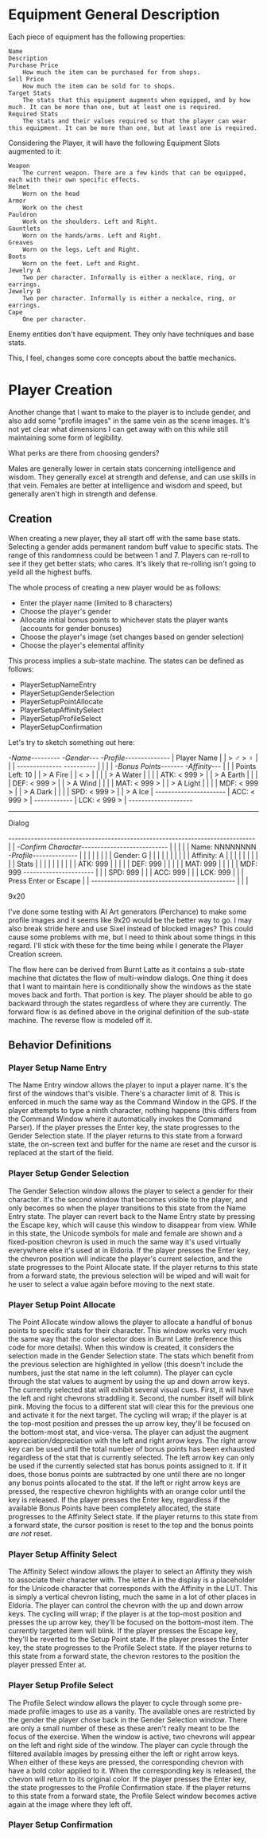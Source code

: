 # Equipment General Description

Each piece of equipment has the following properties:

    Name
    Description
    Purchase Price
        How much the item can be purchased for from shops.
    Sell Price
        How much the item can be sold for to shops.
    Target Stats
        The stats that this equipment augments when equipped, and by how much. It can be more than one, but at least one is required.
    Required Stats
        The stats and their values required so that the player can wear this equipment. It can be more than one, but at least one is required.

Considering the Player, it will have the following Equipment Slots augmented to it:

    Weapon
        The current weapon. There are a few kinds that can be equipped, each with their own specific effects.
    Helmet
        Worn on the head
    Armor
        Work on the chest
    Pauldron
        Work on the shoulders. Left and Right.
    Gauntlets
        Worn on the hands/arms. Left and Right.
    Greaves
        Worn on the legs. Left and Right.
    Boots
        Worn on the feet. Left and Right.
    Jewelry A
        Two per character. Informally is either a necklace, ring, or earrings.
    Jewelry B
        Two per character. Informally is either a neckalce, ring, or earrings.
    Cape
        One per character.

Enemy entities don't have equipment. They only have techniques and base stats.

This, I feel, changes some core concepts about the battle mechanics.

# Player Creation

Another change that I want to make to the player is to include gender, and also add some "profile images" in the same vein as the scene images. It's not yet clear what dimensions I can get away with on this while still maintaining some form of legibility.

What perks are there from choosing genders?

Males are generally lower in certain stats concerning intelligence and wisdom. They generally excel at strength and defense, and can use skills in that vein. Females are better at intelligence and wisdom and speed, but generally aren't high in strength and defense.

## Creation

When creating a new player, they all start off with the same base stats. Selecting a gender adds permanent random buff value to specific stats. The range of this randomness could be between 1 and 7. Players can re-roll to see if they get better stats; who cares. It's likely that re-rolling isn't going to yeild all the highest buffs.

The whole process of creating a new player would be as follows:

* Enter the player name (limited to 8 characters)
* Choose the player's gender
* Allocate initial bonus points to whichever stats the player wants (accounts for gender bonuses)
* Choose the player's image (set changes based on gender selection)
* Choose the player's elemental affinity

This process implies a sub-state machine. The states can be defined as follows:

* PlayerSetupNameEntry
* PlayerSetupGenderSelection
* PlayerSetupPointAllocate
* PlayerSetupAffinitySelect
* PlayerSetupProfileSelect
* PlayerSetupConfirmation

Let's try to sketch something out here:

*-Name---------*        *-Gender---*    *-Profile--------------*
| Player Name  |        | > ♂  > ♀ |    |                      |
*--------------*        *----------*    |                      |
                                        |                      |
*-Bonus Points-------*  *-Affinity---*  |                      |
|  Points Left: 10   |  |  > A Fire  |  | <                  > |
|                    |  |  > A Water |  |                      |
|    ATK: < 999 >    |  |  > A Earth |  |                      |
|    DEF: < 999 >    |  |  > A Wind  |  |                      |
|    MAT: < 999 >    |  |  > A Light |  |                      |
|    MDF: < 999 >    |  |  > A Dark  |  |                      |
|    SPD: < 999 >    |  |  > A Ice   |  *----------------------*
|    ACC: < 999 >    |  *------------*
|    LCK: < 999 >    |
*--------------------*

------------------------------------------------

Dialog

*-----------------------------------------------------------------------------*
|
|      *-Confirm Character---------------------------*
|      |                                             |
|      | Name: NNNNNNNN     *-Profile--------------* |
|      |                    |                      | |
|      | Gender: G          |                      | |
|      |                    |                      | |
|      | Affinity: A        |                      | |
|      |                    |                      | |
|      | Stats              |                      | |
|      |                    |                      | |
|      |   ATK: 999         |                      | |
|      |   DEF: 999         |                      | |
|      |   MAT: 999         |                      | |
|      |   MDF: 999         *----------------------* |
|      |   SPD: 999                                  |
|      |   ACC: 999                                  |
|      |   LCK: 999                                  |
|      |                       Press Enter or Escape |
|      *---------------------------------------------*
|
|
|

9x20

I've done some testing with AI Art generators (Perchance) to make some profile images and it seems like 9x20 would be the better way to go. I may also break stride here and use Sixel instead of blocked images? This could cause some problems with me, but I need to think about some things in this regard. I'll stick with these for the time being while I generate the Player Creation screen.

The flow here can be derived from Burnt Latte as it contains a sub-state machine that dictates the flow of multi-window dialogs. One thing it does that I want to maintain here is conditionally show the windows as the state moves back and forth. That portion is key. The player should be able to go backward through the states regardless of where they are currently. The forward flow is as defined above in the original definition of the sub-state machine. The reverse flow is modeled off it.

## Behavior Definitions

### Player Setup Name Entry
The Name Entry window allows the player to input a player name. It's the first of the windows that's visible. There's a character limit of 8. This is enforced in much the same way as the Command Window in the GPS. If the player attempts to type a ninth character, nothing happens (this differs from the Command Window where it automatically invokes the Command Parser). If the player presses the Enter key, the state progresses to the Gender Selection state. If the player returns to this state from a forward state, the on-screen text and buffer for the name are reset and the cursor is replaced at the start of the field.

### Player Setup Gender Selection
The Gender Selection window allows the player to select a gender for their character. It's the second window that becomes visible to the player, and only becomes so when the player transitions to this state from the Name Entry state. The player can revert back to the Name Entry state by pressing the Escape key, which will cause this window to disappear from view. While in this state, the Unicode symbols for male and female are shown and a fixed-position chevron is used in much the same way it's used virtually everywhere else it's used at in Eldoria. If the player presses the Enter key, the chevron position will indicate the player's current selection, and the state progresses to the Point Allocate state. If the player returns to this state from a forward state, the previous selection will be wiped and will wait for he user to select a value again before moving to the next state.

### Player Setup Point Allocate
The Point Allocate window allows the player to allocate a handful of bonus points to specific stats for their character. This window works very much the same way that the color selector does in Burnt Latte (reference this code for more details). When this window is created, it considers the selection made in the Gender Selection state. The stats which benefit from the previous selection are highlighted in yellow (this doesn't include the numbers, just the stat name in the left column). The player can cycle through the stat values to augment by using the up and down arrow keys. The currently selected stat will exhibit several visual cues. First, it will have the left and right chevrons straddling it. Second, the number itself will blink pink. Moving the focus to a different stat will clear this for the previous one and activate it for the next target. The cycling will wrap; if the player is at the top-most position and presses the up arrow key, they'll be focused on the bottom-most stat, and vice-versa. The player can adjust the augment appreciation/depreciation with the left and right arrow keys. The right arrow key can be used until the total number of bonus points has been exhausted regardless of the stat that is currently selected. The left arrow key can only be used if the currently selected stat has bonus points assigned to it. If it does, those bonus points are subtracted by one until there are no longer any bonus points allocated to the stat. If the left or right arrow keys are pressed, the respective chevron highlights with an orange color until the key is released. If the player presses the Enter key, regardless if the available Bonus Points have been completely allocated, the state progresses to the Affinity Select state. If the player returns to this state from a forward state, the cursor position is reset to the top and the bonus points _are not_ reset.

### Player Setup Affinity Select
The Affinity Select window allows the player to select an Affinity they wish to associate their character with. The letter A in the display is a placeholder for the Unicode character that corresponds with the Affinity in the LUT. This is simply a vertical chevron listing, much the same in a lot of other places in Eldoria. The player can control the chevron with the up and down arrow keys. The cycling will wrap; if the player is at the top-most position and presses the up arrow key, they'll be focused on the bottom-most item. The currently targeted item will blink. If the player presses the Escape key, they'll be reverted to the Setup Point state. If the player presses the Enter key, the state progresses to the Profile Select state. If the player returns to this state from a forward state, the chevron restores to the position the player pressed Enter at.

### Player Setup Profile Select
The Profile Select window allows the player to cycle through some pre-made profile images to use as a vanity. The available ones are restricted by the gender the player chose back in the Gender Selection window. There are only a small number of these as these aren't really meant to be the focus of the exercise. When the window is active, two chevrons will appear on the left and right side of the window. The player can cycle through the filtered available images by pressing either the left or right arrow keys. When either of these keys are pressed, the corresponding chevron with have a bold color applied to it. When the corresponding key is released, the chevon will return to its original color. If the player presses the Enter key, the state progresses to the Profile Confirmation state. If the player returns to this state from a forward state, the Profile Select window becomes active again at the image where they left off.

### Player Setup Confirmation
